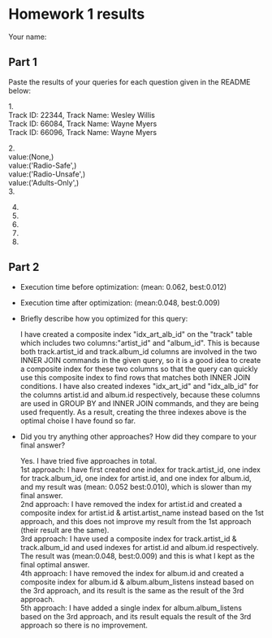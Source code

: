 # Homework 1 results

Your name: 

## Part 1
Paste the results of your queries for each question given in the README below:

1.<br>Track ID: 22344, Track Name: Wesley Willis
<br>Track ID: 66084, Track Name: Wayne Myers
<br>Track ID: 66096, Track Name: Wayne Myers

2.<br>value:(None,)
<br>value:('Radio-Safe',)
<br>value:('Radio-Unsafe',)
<br>value:('Adults-Only',)<br>
3.

4.

5.

6.

7.

8.

## Part 2

- Execution time before optimization: (mean: 0.062, best:0.012)
- Execution time after optimization: (mean:0.048, best:0.009)

- Briefly describe how you optimized for this query:
<ul>
I have created a composite index "idx_art_alb_id" on the "track" table which includes two columns:"artist_id" and "album_id". This is because both track.artist_id and track.album_id columns are involved in the two INNER JOIN commands in the given query, so it is a good idea to create a composite index for these two columns so that the query can quickly use this composite index to find rows that matches both INNER JOIN conditions. I have also created indexes "idx_art_id" and "idx_alb_id" for the columns artist.id and album.id respectively, because these columns are used in GROUP BY and INNER JOIN commands, and they are being used frequently. As a result, creating the three indexes above is the optimal choise I have found so far.
</ul>

- Did you try anything other approaches?  How did they compare to your final answer?
<ul>Yes. I have tried five approaches in total.
<br>1st approach: I have first created one index for track.artist_id, one index for track.album_id, one index for artist.id, and one index for album.id, and my result was (mean: 0.052 best:0.010), which is slower than my final answer.
<br>2nd approach: I have removed the index for artist.id and created a composite index for artist.id & artist.artist_name instead based on the 1st approach, and this does not improve my result from the 1st approach (their result are the same).
<br>3rd approach: I have used a composite index for track.artist_id & track.album_id and used indexes for artist.id and album.id respectively. The result was (mean:0.048, best:0.009) and this is what I kept as the final optimal answer.
<br>4th approach: I have removed the index for album.id and created a composite index for album.id & album.album_listens instead based on the 3rd approach, and its result is the same as the result of the 3rd approach.
<br>5th approach: I have added a single index for album.album_listens based on the 3rd approach, and its result equals the result of the 3rd approach so there is no improvement.
</ul>
